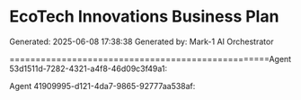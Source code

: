 # EcoTech Innovations Business Plan
Generated: 2025-06-08 17:38:38
Generated by: Mark-1 AI Orchestrator



==================================================Agent 53d1511d-7282-4321-a4f8-46d09c3f49a1:


Agent 41909995-d121-4da7-9865-92777aa538af:
